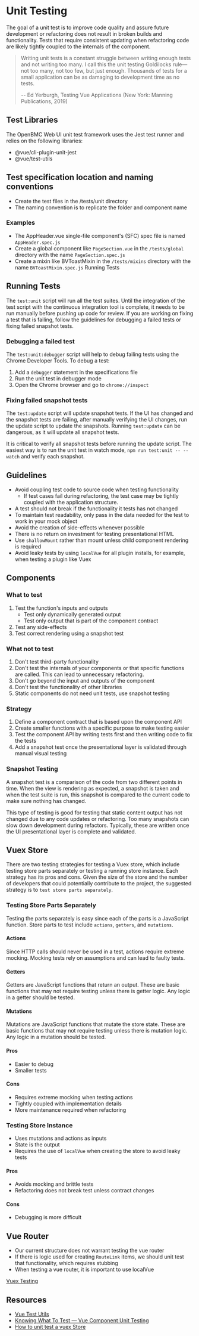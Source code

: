 # Unit Testing

The goal of a unit test is to improve code quality and assure future development
or refactoring does not result in broken builds and functionality. Tests that
require consistent updating when refactoring code are likely tightly coupled to
the internals of the component.

> Writing unit tests is a constant struggle between writing enough tests and not
> writing too many. I call this the unit testing Goldilocks rule—not too many,
> not too few, but just enough. Thousands of tests for a small application can
> be as damaging to development time as no tests.
>
> -- Ed Yerburgh, Testing Vue Applications (New York: Manning
> Publications, 2019)

## Test Libraries

The OpenBMC Web UI unit test framework uses the Jest test runner and relies on
the following libraries:

- @vue/cli-plugin-unit-jest
- @vue/test-utils

## Test specification location and naming conventions

- Create the test files in the /tests/unit directory
- The naming convention is to replicate the folder and component name

### Examples

- The AppHeader.vue single-file component's (SFC) spec file is named
  `AppHeader.spec.js`
- Create a global component like `PageSection.vue` in the `/tests/global`
  directory with the name `PageSection.spec.js`
- Create a mixin like BVToastMixin in the `/tests/mixins` directory with the
  name `BVToastMixin.spec.js` Running Tests

## Running Tests

The `test:unit` script will run all the test suites. Until the integration of
the test script with the continuous integration tool is complete, it needs to be
run manually before pushing up code for review. If you are working on fixing a
test that is failing, follow the guidelines for debugging a failed tests or
fixing failed snapshot tests.

### Debugging a failed test

The `test:unit:debugger` script will help to debug failing tests using the
Chrome Developer Tools. To debug a test:

1. Add a `debugger` statement in the specifications file
1. Run the unit test in debugger mode
1. Open the Chrome browser and go to `chrome://inspect`

### Fixing failed snapshot tests

The `test:update` script will update snapshot tests. If the UI has changed and
the snapshot tests are failing, after manually verifying the UI changes, run the
update script to update the snapshots. Running `test:update` can be dangerous,
as it will update all snapshot tests.

It is critical to verify all snapshot tests before running the update script.
The easiest way is to run the unit test in watch mode,
`npm run test:unit -- --watch` and verify each snapshot.

## Guidelines

- Avoid coupling test code to source code when testing functionality
  - If test cases fail during refactoring, the test case may be tightly coupled
    with the application structure.
- A test should not break if the functionality it tests has not changed
- To maintain test readability, only pass in the data needed for the test to
  work in your mock object
- Avoid the creation of side-effects whenever possible
- There is no return on investment for testing presentational HTML
- Use `shallowMount` rather than mount unless child component rendering is
  required
- Avoid leaky tests by using `localVue` for all plugin installs, for example,
  when testing a plugin like Vuex

## Components

### What to test

1. Test the function's inputs and outputs
   - Test only dynamically generated output
   - Test only output that is part of the component contract
1. Test any side-effects
1. Test correct rendering using a snapshot test

### What not to test

1. Don't test third-party functionality
1. Don't test the internals of your components or that specific functions are
   called. This can lead to unnecessary refactoring.
1. Don't go beyond the input and outputs of the component
1. Don't test the functionality of other libraries
1. Static components do not need unit tests, use snapshot testing

### Strategy

1. Define a component contract that is based upon the component API
1. Create smaller functions with a specific purpose to make testing easier
1. Test the component API by writing tests first and then writing code to fix
   the tests
1. Add a snapshot test once the presentational layer is validated through manual
   visual testing

### Snapshot Testing

A snapshot test is a comparison of the code from two different points in time.
When the view is rendering as expected, a snapshot is taken and when the test
suite is run, this snapshot is compared to the current code to make sure nothing
has changed.

This type of testing is good for testing that static content output has not
changed due to any code updates or refactoring. Too many snapshots can slow down
development during refactors. Typically, these are written once the UI
presentational layer is complete and validated.

## Vuex Store

There are two testing strategies for testing a Vuex store, which include testing
store parts separately or testing a running store instance. Each strategy has
its pros and cons. Given the size of the store and the number of developers that
could potentially contribute to the project, the suggested strategy is to
`test store parts separately`.

### Testing Store Parts Separately

Testing the parts separately is easy since each of the parts is a JavaScript
function. Store parts to test include `actions`, `getters`, and `mutations`.

#### Actions

Since HTTP calls should never be used in a test, actions require extreme
mocking. Mocking tests rely on assumptions and can lead to faulty tests.

#### Getters

Getters are JavaScript functions that return an output. These are basic
functions that may not require testing unless there is getter logic. Any logic
in a getter should be tested.

#### Mutations

Mutations are JavaScript functions that mutate the store state. These are basic
functions that may not require testing unless there is mutation logic. Any logic
in a mutation should be tested.

#### Pros

- Easier to debug
- Smaller tests

#### Cons

- Requires extreme mocking when testing actions
- Tightly coupled with implementation details
- More maintenance required when refactoring

### Testing Store Instance

- Uses mutations and actions as inputs
- State is the output
- Requires the use of `localVue` when creating the store to avoid leaky tests

#### Pros

- Avoids mocking and brittle tests
- Refactoring does not break test unless contract changes

#### Cons

- Debugging is more difficult

## Vue Router

- Our current structure does not warrant testing the vue router
- If there is logic used for creating `RouteLink` items, we should unit test
  that functionality, which requires stubbing
- When testing a vue router, it is important to use localVue

[Vuex Testing](https://vuex.vuejs.org/guide/testing.html)

## Resources

- [Vue Test Utils](https://vue-test-utils.vuejs.org/)
- [Knowing What To Test — Vue Component Unit Testing](https://vuejsdevelopers.com/2019/08/26/vue-what-to-unit-test-components/)
- [How to unit test a vuex Store](https://www.dev-tips-and-tricks.com/how-to-unit-test-a-vuex-store)
